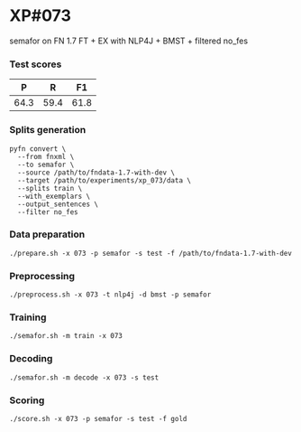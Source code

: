 # XP\#073

semafor on FN 1.7 FT + EX with NLP4J + BMST + filtered no_fes

### Test scores
| P| R | F1 |
| --- | --- | --- |
| 64.3 | 59.4 | 61.8 |

### Splits generation
```
pyfn convert \
  --from fnxml \
  --to semafor \
  --source /path/to/fndata-1.7-with-dev \
  --target /path/to/experiments/xp_073/data \
  --splits train \
  --with_exemplars \
  --output_sentences \
  --filter no_fes
```

### Data preparation
```
./prepare.sh -x 073 -p semafor -s test -f /path/to/fndata-1.7-with-dev
```

### Preprocessing
```
./preprocess.sh -x 073 -t nlp4j -d bmst -p semafor
```

### Training
```
./semafor.sh -m train -x 073
```

### Decoding
```
./semafor.sh -m decode -x 073 -s test
```

### Scoring
```
./score.sh -x 073 -p semafor -s test -f gold
```
